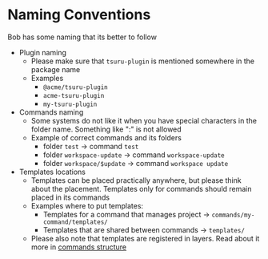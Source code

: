 # Naming Conventions

Bob has some naming that its better to follow

- Plugin naming
  - Please make sure that `tsuru-plugin` is mentioned somewhere in the package name
  - Examples
    - `@acme/tsuru-plugin`
    - `acme-tsuru-plugin`
    - `my-tsuru-plugin`
- Commands naming
  - Some systems do not like it when you have special characters in the folder name. Something like ":" is not allowed
  - Example of correct commands and its folders
    - folder `test` -> command `test`
    - folder `workspace-update` -> command `workspace-update`
    - folder `workspace/$update` -> command `workspace update`
- Templates locations
  - Templates can be placed practically anywhere, but please think about the placement. Templates only for commands should remain placed in its commands
  - Examples where to put templates:
    - Templates for a command that manages project -> `commands/my-command/templates/`
    - Templates that are shared between commands -> `templates/`
  - Please also note that templates are registered in layers. Read about it more in [commands structure](./structuring-your-commands.md)
